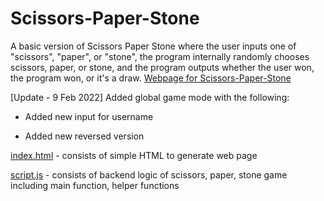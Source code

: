 # Scissors-Paper-Stone
A basic version of Scissors Paper Stone where the user inputs one of "scissors", "paper", or "stone", the program internally randomly chooses scissors, paper, or stone, and the program outputs whether the user won, the program won, or it's a draw. [Webpage for Scissors-Paper-Stone](https://clement7903.github.io/Scissors-Paper-Stone/)

[Update - 9 Feb 2022]
Added global game mode with the following:

  - Added new input for username

  - Added new reversed version

[index.html](https://github.com/clement7903/Scissors-Paper-Stone/blob/main/index.html) - consists of simple HTML to generate web page

[script.js](https://github.com/clement7903/Scissors-Paper-Stone/blob/main/script.js) - consists of backend logic of scissors, paper, stone game including main function, helper functions
